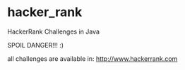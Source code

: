 hacker_rank
==========

HackerRank Challenges in Java

SPOIL DANGER!!!
:)

all challenges are available in:
http://www.hackerrank.com
